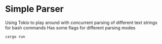 # Simple Parser
Using Tokio to play around with concurrent parsing of different text strings for bash commands
Has some flags for different parsing modes


```cargo run ```
